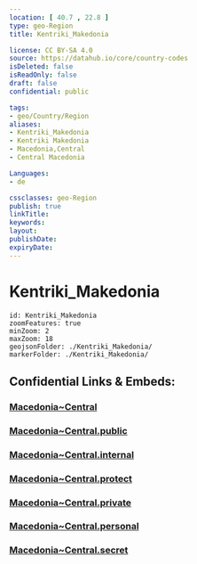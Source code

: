```yaml
---
location: [ 40.7 , 22.8 ] 
type: geo-Region
title: Kentriki_Makedonia

license: CC BY-SA 4.0
source: https://datahub.io/core/country-codes
isDeleted: false
isReadOnly: false
draft: false
confidential: public

tags:
- geo/Country/Region
aliases:
- Kentriki_Makedonia
- Kentriki Makedonia
- Macedonia,Central
- Central Macedonia

Languages:
- de

cssclasses: geo-Region
publish: true
linkTitle: 
keywords: 
layout: 
publishDate: 
expiryDate: 
---
```


# Kentriki_Makedonia

```leaflet
id: Kentriki_Makedonia
zoomFeatures: true 
minZoom: 2 
maxZoom: 18
geojsonFolder: ./Kentriki_Makedonia/
markerFolder: ./Kentriki_Makedonia/
```


## Confidential Links & Embeds: 

### [Macedonia~Central](/_Standards/Earth/Continent/Europe/Europe~South/Greece/Regions-Greek/Macedonia~Central.md) 

### [Macedonia~Central.public](/_public/Earth/Continent/Europe/Europe~South/Greece/Regions-Greek/Macedonia~Central.public.md) 

### [Macedonia~Central.internal](/_internal/Earth/Continent/Europe/Europe~South/Greece/Regions-Greek/Macedonia~Central.internal.md) 

### [Macedonia~Central.protect](/_protect/Earth/Continent/Europe/Europe~South/Greece/Regions-Greek/Macedonia~Central.protect.md) 

### [Macedonia~Central.private](/_private/Earth/Continent/Europe/Europe~South/Greece/Regions-Greek/Macedonia~Central.private.md) 

### [Macedonia~Central.personal](/_personal/Earth/Continent/Europe/Europe~South/Greece/Regions-Greek/Macedonia~Central.personal.md) 

### [Macedonia~Central.secret](/_secret/Earth/Continent/Europe/Europe~South/Greece/Regions-Greek/Macedonia~Central.secret.md)

